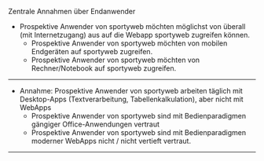 Zentrale Annahmen über Endanwender

- Prospektive Anwender von sportyweb möchten möglichst von überall (mit Internetzugang) aus auf die Webapp sportyweb zugreifen können.
  - Prospektive Anwender von sportyweb möchten von mobilen Endgeräten auf sportyweb zugreifen.
  - Prospektive Anwender von sportyweb möchten von Rechner/Notebook auf sportyweb zugreifen.

-------------

- Annahme: Prospektive Anwender von sportyweb arbeiten täglich mit Desktop-Apps (Textverarbeitung, Tabellenkalkulation), aber nicht mit WebApps
  - Prospektive Anwender von sportyweb sind mit Bedienparadigmen gängiger Office-Anwendungen vertraut
  - Prospektive Anwender von sportyweb sind mit Bedienparadigmen moderner WebApps nicht / nicht vertieft vertraut.

------------
